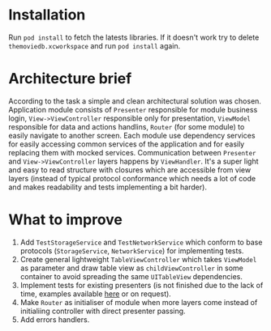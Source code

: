 # Installation

Run `pod install` to fetch the latests libraries. If it doesn't work try to delete `themoviedb.xcworkspace` and run `pod install` again.

# Architecture brief

According to the task a simple and clean architectural solution was chosen. Application module consists of `Presenter` responsible for module business login, `View->ViewController` responsible only for presentation, `ViewModel` responsible for data and actions handlins, `Router` (for some module) to easily navigate to another screen. Each module use dependency services for easily accessing common services of the application and for easily replacing them with mocked services. Communication between `Presenter` and `View->ViewController` layers happens by `ViewHandler`. It's a super light and easy to read structure with closures which are accessible from view layers (instead of typical protocol conformance which needs a lot of code and makes readability and tests implementing a bit harder).

# What to improve

 1. Add `TestStorageService` and `TestNetworkService` which conform to base protocols (`StorageService`, `NetworkService`) for implementing tests.
 2. Create general lightweight `TableViewController` which takes `ViewModel` as parameter and draw table view as `childViewController` in some container  to avoid spreading the same `UITableView` dependencies.
 3. Implement tests for existing presenters (is not finished due to the lack of time, examples available [here](https://github.com/D3VN23/home24/blob/master/Home24TestTests/ArticleSelectionPresenterTests.swift) or on request).
 4. Make `Router` as initialiser of module when more layers come instead of initialiing controller with direct presenter passing.
 5. Add errors handlers.
